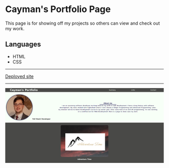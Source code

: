 # Cayman's Portfolio Page

This page is for showing off my projects so others can view and check out my work.

## Languages

* HTML
* CSS

---
[Deployed site](https://mazivevelocity.github.io/Portfolio-page/)

---

![Welcome to my portfolio](Assets/Images/portfolioPage-screenshot.png)
